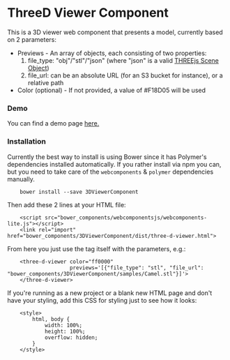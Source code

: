 
ThreeD Viewer Component
=====================

This is a 3D viewer web component that presents a model, currently based on 2 parameters:

* Previews - An array of objects, each consisting of two properties:
 	1. file_type: "obj"/"stl"/"json" (where "json" is a valid [THREEjs Scene Object](https://github.com/mrdoob/three.js/wiki/JSON-Object-Scene-format-4))
 	2. file_url: can be an absolute URL (for an S3 bucket for instance), or a relative path
* Color (optional) - If not provided, a value of #F18D05 will be used

### Demo

You can find a demo page [here.](http://codepen.io/OmriAharon/pen/XKVXKk)

### Installation

Currently the best way to install is using Bower since it has Polymer's dependencies installed automatically.
If you rather install via npm you can, but you need to take care of the `webcomponents` & `polymer` dependencies manually.

		bower install --save 3DViewerComponent

Then add these 2 lines at your HTML file:

        <script src="bower_components/webcomponentsjs/webcomponents-lite.js"></script>
        <link rel="import" href="bower_components/3DViewerComponent/dist/three-d-viewer.html">

From here you just use the tag itself with the parameters, e.g.:

        <three-d-viewer color="ff0000"
                        previews='[{"file_type": "stl", "file_url": "bower_components/3DViewerComponent/samples/Camel.stl"}]'>
        </three-d-viewer>

If you're running as a new project or a blank new HTML page and don't have your styling, add this CSS for styling just to see how it looks:

        <style>
            html, body {
                width: 100%;
                height: 100%;
                overflow: hidden;
            }
        </style>
